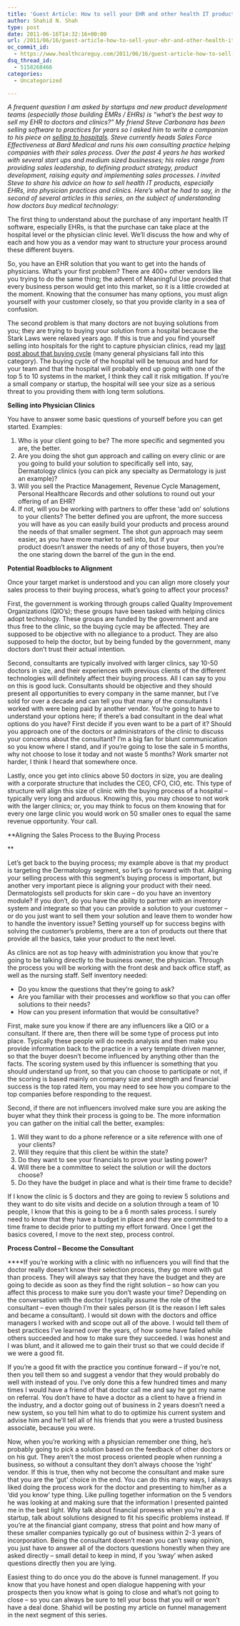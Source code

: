 ```yaml
---
title: 'Guest Article: How to sell your EHR and other health IT products into clinics and physician practices'
author: Shahid N. Shah
type: post
date: 2011-06-16T14:32:16+00:00
url: /2011/06/16/guest-article-how-to-sell-your-ehr-and-other-health-it-products-into-clinics-and-physician-practices/
oc_commit_id:
  - https://www.healthcareguy.com/2011/06/16/guest-article-how-to-sell-your-ehr-and-other-health-it-products-into-clinics-and-physician-practices/1478770745
dsq_thread_id:
  - 5158268466
categories:
  - Uncategorized

---
```

_A frequent question I am asked by startups and new product development teams (especially those building EMRs / EHRs) is &#8220;what&#8217;s the best way to sell my EHR to doctors and clinics?&#8221; My friend Steve Carbonara has been selling software to practices for years so I asked him to write a companion to his piece on [selling to hospitals][1]. Steve currently heads Sales Force Effectiveness at Bard Medical and runs his own consulting practice helping companies with their sales process. Over the past 4 years he has worked with several start ups and medium sized businesses; his roles range from providing sales leadership, to defining product strategy, product development, raising equity and implementing sales processes. I invited Steve to share his advice on how to sell health IT products, especially EHRs, into physician practices and clinics. Here&#8217;s what he had to say, in the second of several articles in this series, on the subject of understanding how doctors buy medical technology:_

The first thing to understand about the purchase of any important health IT software, especially EHRs, is that the purchase can take place at the hospital level or the physician clinic level. We’ll discuss the how and why of each and how you as a vendor may want to structure your process around these different buyers.

So, you have an EHR solution that you want to get into the hands of physicians. What’s your first problem? There are 400+ other vendors like you trying to do the same thing; the advent of Meaningful Use provided that every business person would get into this market, so it is a little crowded at the moment. Knowing that the consumer has many options, you must align yourself with your customer closely, so that you provide clarity in a sea of confusion.

The second problem is that many doctors are not buying solutions from you; they are trying to buying your solution from a hospital because the Stark Laws were relaxed years ago. If this is true and you find yourself selling into hospitals for the right to capture physician clinics, read my [last post about that buying cycle][1] (many general physicians fall into this category). The buying cycle of the hospital will be tenuous and hard for your team and that the hospital will probably end up going with one of the top 5 to 10 systems in the market, I think they call it risk mitigation. If you’re a small company or startup, the hospital will see your size as a serious threat to you providing them with long term solutions.

**Selling into Physician Clinics**

You have to answer some basic questions of yourself before you can get started. Examples:

  1. Who is your client going to be? The more specific and segmented you are, the better.
  2. Are you doing the shot gun approach and calling on every clinic or are you going to build your solution to specifically sell into, say, Dermatology clinics (you can pick any specialty as Dermatology is just an example)?
  3. Will you sell the Practice Management, Revenue Cycle Management, Personal Healthcare Records and other solutions to round out your offering of an EHR?
  4. If not, will you be working with partners to offer these ‘add on’ solutions to your clients? The better defined you are upfront, the more success you will have as you can easily build your products and process around the needs of that smaller segment. The shot gun approach may seem easier, as you have more market to sell into, but if your product doesn&#8217;t answer the needs of any of those buyers, then you’re the one staring down the barrel of the gun in the end.

**Potential Roadblocks to Alignment**

Once your target market is understood and you can align more closely your sales process to their buying process, what’s going to affect your process?

First, the government is working through groups called Quality Improvement Organizations (QIO’s); these groups have been tasked with helping clinics adopt technology. These groups are funded by the government and are thus free to the clinic, so the buying cycle may be affected. They are supposed to be objective with no allegiance to a product. They are also supposed to help the doctor, but by being funded by the government, many doctors don’t trust their actual intention.

Second, consultants are typically involved with larger clinics, say 10-50 doctors in size, and their experiences with previous clients of the different technologies will definitely affect their buying process. All I can say to you on this is good luck. Consultants should be objective and they should present all opportunities to every company in the same manner, but I’ve sold for over a decade and can tell you that many of the consultants I worked with were being paid by another vendor. You’re going to have to understand your options here; if there’s a bad consultant in the deal what options do you have? First decide if you even want to be a part of it? Should you approach one of the doctors or administrators of the clinic to discuss your concerns about the consultant? I’m a big fan for blunt communication so you know where I stand, and if you’re going to lose the sale in 5 months, why not choose to lose it today and not waste 5 months? Work smarter not harder, I think I heard that somewhere once.

Lastly, once you get into clinics above 50 doctors in size, you are dealing with a corporate structure that includes the CEO, CFO, CIO, etc. This type of structure will align this size of clinic with the buying process of a hospital – typically very long and arduous. Knowing this, you may choose to not work with the larger clinics; or, you may think to focus on them knowing that for every one large clinic you would work on 50 smaller ones to equal the same revenue opportunity. Your call.

**Aligning the Sales Process to the Buying Process
  
** 

Let’s get back to the buying process; my example above is that my product is targeting the Dermatology segment, so let’s go forward with that. Aligning your selling process with this segment&#8217;s buying process is important, but another very important piece is aligning your product with their need. Dermatologists sell products for skin care – do you have an inventory module? If you don’t, do you have the ability to partner with an inventory system and integrate so that you can provide a solution to your customer – or do you just want to sell them your solution and leave them to wonder how to handle the inventory issue? Setting yourself up for success begins with solving the customer’s problems, there are a ton of products out there that provide all the basics, take your product to the next level.

As clinics are not as top heavy with administration you know that you’re going to be talking directly to the business owner, the physician. Through the process you will be working with the front desk and back office staff, as well as the nursing staff. Self inventory needed:

  * Do you know the questions that they’re going to ask?
  * Are you familiar with their processes and workflow so that you can offer solutions to their needs?
  * How can you present information that would be consultative?

First, make sure you know if there are any influencers like a QIO or a consultant. If there are, then there will be some type of process put into place. Typically these people will do needs analysis and then make you provide information back to the practice in a very template driven manner, so that the buyer doesn’t become influenced by anything other than the facts. The scoring system used by this influencer is something that you should understand up front, so that you can choose to participate or not, if the scoring is based mainly on company size and strength and financial success is the top rated item, you may need to see how you compare to the top companies before responding to the request.

Second, if there are not influencers involved make sure you are asking the buyer what they think their process is going to be. The more information you can gather on the initial call the better, examples:

  1. Will they want to do a phone reference or a site reference with one of your clients?
  2. Will they require that this client be within the state?
  3. Do they want to see your financials to prove your lasting power?
  4. Will there be a committee to select the solution or will the doctors choose?
  5. Do they have the budget in place and what is their time frame to decide?

If I know the clinic is 5 doctors and they are going to review 5 solutions and they want to do site visits and decide on a solution through a team of 10 people, I know that this is going to be a 6 month sales process. I surely need to know that they have a budget in place and they are committed to a time frame to decide prior to putting my effort forward. Once I get the basics covered, I move to the next step, process control.

**Process Control – Become the Consultant**

****If you’re working with a clinic with no influencers you will find that the doctor really doesn’t know their selection process, they go more with gut than process. They will always say that they have the budget and they are going to decide as soon as they find the right solution – so how can you affect this process to make sure you don’t waste your time? Depending on the conversation with the doctor I typically assume the role of the consultant – even though I’m their sales person (it is the reason I left sales and became a consultant). I would sit down with the doctors and office managers I worked with and scope out all of the above. I would tell them of best practices I’ve learned over the years, of how some have failed while others succeeded and how to make sure they succeeded. I was honest and I was blunt, and it allowed me to gain their trust so that we could decide if we were a good fit.

If you’re a good fit with the practice you continue forward – if you’re not, then you tell them so and suggest a vendor that they would probably do well with instead of you. I’ve only done this a few hundred times and many times I would have a friend of that doctor call me and say he got my name on referral. You don’t have to have a doctor as a client to have a friend in the industry, and a doctor going out of business in 2 years doesn’t need a new system, so you tell him what to do to optimize his current system and advise him and he’ll tell all of his friends that you were a trusted business associate, because you were.

Now, when you’re working with a physician remember one thing, he’s probably going to pick a solution based on the feedback of other doctors or on his gut. They aren’t the most process oriented people when running a business, so without a consultant they don’t always choose the ‘right’ vendor. If this is true, then why not become the consultant and make sure that you are the ‘gut’ choice in the end. You can do this many ways, I always liked doing the process work for the doctor and presenting to him/her as a ‘did you know’ type thing. Like pulling together information on the 5 vendors he was looking at and making sure that the information I presented painted me in the best light. Why talk about financial prowess when you’re at a startup, talk about solutions designed to fit his specific problems instead. If you’re at the financial giant company, stress that point and how many of these smaller companies typically go out of business within 2-3 years of incorporation. Being the consultant doesn’t mean you can’t sway opinion, you just have to answer all of the doctors questions honestly when they are asked directly – small detail to keep in mind, if you ‘sway’ when asked questions directly then you are lying.

Easiest thing to do once you do the above is funnel management. If you know that you have honest and open dialogue happening with your prospects then you know what is going to close and what’s not going to close – so you can always be sure to tell your boss that you will or won’t have a deal done. Shahid will be posting my article on funnel management in the next segment of this series.

 [1]: https://www.healthcareguy.com/2011/05/25/guest-article-how-to-sell-your-health-it-products-into-hospitals/
